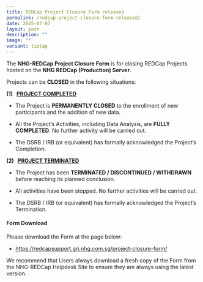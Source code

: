 ```yaml
---
title: REDCap Project Closure Form released
permalink: /redcap-project-closure-form-released/
date: 2025-07-07
layout: post
description: ""
image: ""
variant: tiptap
---
```

<p>The <strong>NHG-REDCap Project Closure Form</strong> is for closing REDCap
Projects hosted on the <strong>NHG REDCap (Production) Server</strong>.</p>
<p>Projects can be <strong>CLOSED</strong> in the following situations:</p>
<p></p>
<p><strong>(1)&nbsp;&nbsp; <u>PROJECT COMPLETED</u></strong>
</p>
<ul data-tight="true" class="tight">
<li>
<p>The Project is <strong>PERMANENTLY CLOSED</strong> to the enrollment of
new participants and the addition of new data.</p>
</li>
<li>
<p>All the Project’s Activities, including Data Analysis, are <strong>FULLY COMPLETED</strong>.
No further activity will be carried out.</p>
</li>
<li>
<p>The DSRB / IRB (or equivalent) has formally acknowledged the Project’s
Completion.</p>
</li>
</ul>
<p></p>
<p><strong>(2)&nbsp;&nbsp; <u>PROJECT TERMINATED</u></strong>
</p>
<ul data-tight="true" class="tight">
<li>
<p>The Project has been <strong>TERMINATED / DISCONTINUED / WITHDRAWN</strong> before
reaching its planned conclusion.</p>
</li>
<li>
<p>All activities have been stopped. No further activities will be carried
out.</p>
</li>
<li>
<p>The DSRB / IRB (or equivalent) has formally acknowledged the Project’s
Termination.</p>
</li>
</ul>
<h4><strong>Form Download</strong></h4>
<p>Please download the Form at the page below:</p>
<ul data-tight="true" class="tight">
<li>
<p><a href="https://redcapsupport.gri.nhg.com.sg/project-closure-form/" rel="noopener noreferrer nofollow" target="_blank">https://redcapsupport.gri.nhg.com.sg/project-closure-form/</a>
</p>
</li>
</ul>
<p>We recommend that Users always download a fresh copy of the Form from
the NHG-REDCap Helpdesk Site to ensure they are always using the latest
version.</p>
<p></p>
<h4></h4>
<p></p>